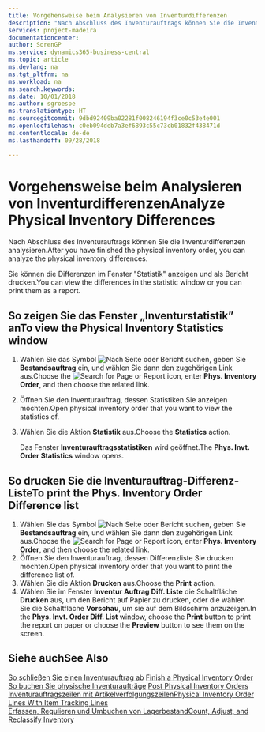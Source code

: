 ```yaml
---
title: Vorgehensweise beim Analysieren von Inventurdifferenzen
description: "Nach Abschluss des Inventurauftrags können Sie die Inventurdifferenzen analysieren."
services: project-madeira
documentationcenter: 
author: SorenGP
ms.service: dynamics365-business-central
ms.topic: article
ms.devlang: na
ms.tgt_pltfrm: na
ms.workload: na
ms.search.keywords: 
ms.date: 10/01/2018
ms.author: sgroespe
ms.translationtype: HT
ms.sourcegitcommit: 9dbd92409ba02281f008246194f3ce0c53e4e001
ms.openlocfilehash: c0eb094deb7a3ef6893c55c73cb01832f438471d
ms.contentlocale: de-de
ms.lasthandoff: 09/28/2018

---
```

# <a name="analyze-physical-inventory-differences"></a><span data-ttu-id="5e341-103">Vorgehensweise beim Analysieren von Inventurdifferenzen</span><span class="sxs-lookup"><span data-stu-id="5e341-103">Analyze Physical Inventory Differences</span></span>
<span data-ttu-id="5e341-104">Nach Abschluss des Inventurauftrags können Sie die Inventurdifferenzen analysieren.</span><span class="sxs-lookup"><span data-stu-id="5e341-104">After you have finished the physical inventory order, you can analyze the physical inventory differences.</span></span>  

<span data-ttu-id="5e341-105">Sie können die Differenzen im Fenster "Statistik" anzeigen und als Bericht drucken.</span><span class="sxs-lookup"><span data-stu-id="5e341-105">You can view the differences in the statistic window or you can print them as a report.</span></span>  

## <a name="to-view-the-physical-inventory-statistics-window"></a><span data-ttu-id="5e341-106">So zeigen Sie das Fenster „Inventurstatistik” an</span><span class="sxs-lookup"><span data-stu-id="5e341-106">To view the Physical Inventory Statistics window</span></span>  

1.  <span data-ttu-id="5e341-107">Wählen Sie das Symbol ![Nach Seite oder Bericht suchen](../../media/ui-search/search_small.png "Symbol „Nach Seite oder Bericht suchen”"), geben Sie **Bestandsauftrag** ein, und wählen Sie dann den zugehörigen Link aus.</span><span class="sxs-lookup"><span data-stu-id="5e341-107">Choose the ![Search for Page or Report](../../media/ui-search/search_small.png "Search for Page or Report icon") icon, enter **Phys. Inventory Order**, and then choose the related link.</span></span>  
2.  <span data-ttu-id="5e341-108">Öffnen Sie den Inventurauftrag, dessen Statistiken Sie anzeigen möchten.</span><span class="sxs-lookup"><span data-stu-id="5e341-108">Open physical inventory order that you want to view the statistics of.</span></span>  
3.  <span data-ttu-id="5e341-109">Wählen Sie die Aktion **Statistik** aus.</span><span class="sxs-lookup"><span data-stu-id="5e341-109">Choose the **Statistics** action.</span></span>  

    <span data-ttu-id="5e341-110">Das Fenster **Inventurauftragsstatistiken** wird geöffnet.</span><span class="sxs-lookup"><span data-stu-id="5e341-110">The **Phys. Invt. Order Statistics** window opens.</span></span>  

## <a name="to-print-the-phys-inventory-order-difference-list"></a><span data-ttu-id="5e341-111">So drucken Sie die Inventurauftrag-Differenz-Liste</span><span class="sxs-lookup"><span data-stu-id="5e341-111">To print the Phys. Inventory Order Difference list</span></span>  

1.  <span data-ttu-id="5e341-112">Wählen Sie das Symbol ![Nach Seite oder Bericht suchen](../../media/ui-search/search_small.png "Symbol „Nach Seite oder Bericht suchen”"), geben Sie **Bestandsauftrag** ein, und wählen Sie dann den zugehörigen Link aus.</span><span class="sxs-lookup"><span data-stu-id="5e341-112">Choose the ![Search for Page or Report](../../media/ui-search/search_small.png "Search for Page or Report icon") icon, enter **Phys. Inventory Order**, and then choose the related link.</span></span>  
2.  <span data-ttu-id="5e341-113">Öffnen Sie den Inventurauftrag, dessen Differenzliste Sie drucken möchten.</span><span class="sxs-lookup"><span data-stu-id="5e341-113">Open physical inventory order that you want to print the difference list of.</span></span>  
3.  <span data-ttu-id="5e341-114">Wählen Sie die Aktion **Drucken** aus.</span><span class="sxs-lookup"><span data-stu-id="5e341-114">Choose the **Print** action.</span></span>  
4.  <span data-ttu-id="5e341-115">Wählen Sie im Fenster **Inventur Auftrag Diff. Liste** die Schaltfläche **Drucken** aus, um den Bericht auf Papier zu drucken, oder die wählen Sie die Schaltfläche **Vorschau**, um sie auf dem Bildschirm anzuzeigen.</span><span class="sxs-lookup"><span data-stu-id="5e341-115">In the **Phys. Invt. Order Diff. List** window, choose the **Print** button to print the report on paper or choose the **Preview** button to see them on the screen.</span></span>  

## <a name="see-also"></a><span data-ttu-id="5e341-116">Siehe auch</span><span class="sxs-lookup"><span data-stu-id="5e341-116">See Also</span></span>  
 <span data-ttu-id="5e341-117">[So schließen Sie einen Inventurauftrag ab](how-to-finish-a-physical-inventory-order.md) </span><span class="sxs-lookup"><span data-stu-id="5e341-117">[Finish a Physical Inventory Order](how-to-finish-a-physical-inventory-order.md) </span></span>  
 <span data-ttu-id="5e341-118">[So buchen Sie physische Inventuraufträge](how-to-post-physical-inventory-orders.md) </span><span class="sxs-lookup"><span data-stu-id="5e341-118">[Post Physical Inventory Orders](how-to-post-physical-inventory-orders.md) </span></span>  
 [<span data-ttu-id="5e341-119">Inventurauftragszeilen mit Artikelverfolgungszeilen</span><span class="sxs-lookup"><span data-stu-id="5e341-119">Physical Inventory Order Lines With Item Tracking Lines</span></span>](physical-inventory-order-lines-with-item-tracking-lines.md)  
 [<span data-ttu-id="5e341-120">Erfassen, Regulieren und Umbuchen von Lagerbestand</span><span class="sxs-lookup"><span data-stu-id="5e341-120">Count, Adjust, and Reclassify Inventory</span></span>](../../inventory-how-count-adjust-reclassify.md)

